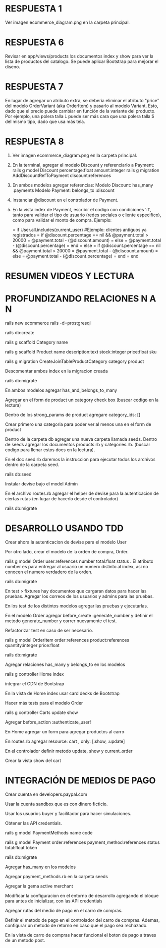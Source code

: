 
# RESPUESTA 1

Ver imagen ecommerce_diagram.png en la carpeta principal.

# RESPUESTA 6

Revisar en app/views/products los documentos index y show para ver la lista de productos del catalogo. Se puede aplicar Bootstrap para mejorar el diseno.

# RESPUESTA 7

En lugar de agregar un atributo extra, se debería eliminar el atributo "price" del modelo OrderVariant (aka OrderItem) y pasarlo al modelo Variant. Esto, dado que el precio puede cambiar en función de la variante del producto. Por ejemplo, una polera talla L puede ser más cara que una polera talla S del mismo tipo, dado que usa más tela.


# RESPUESTA 8

1. Ver imagen ecommerce_diagram.png en la carpeta principal.

2. En la terminal, agregar el modelo Discount y referenciarlo a Payment:
rails g model Discount percentage:float amount:integer
rails g migration AddDiscountRefToPayment discount:references

3. En ambos modelos agregar referencias:
Modelo Discount: has_many :payments
Modelo Payment: belongs_to :discount

4. Instanciar @discount en el controlador de Payment.

5. En la vista index de Payment, escribir el codigo con condiciones 'if', tanto para validar el tipo de usuario (redes sociales o cliente especifico), como para validar el monto de compra. Ejemplo:

   = if User.all.includes(current_user)  #Ejemplo: clientes antiguos ya registrados
   =     if @discount.percentage == nil && @payment.total > 20000
   =         @payment.total - (@discount.amount)
   =     else
   =         @payment.total - (@discount.percentage)
   =     end
   = else 
   =     if @discount.percentage == nil && @payment.total > 20000
   =         @payment.total - (@discount.amount)
   =     else
   =         @payment.total - (@discount.percentage)
   =      end
   = end


# RESUMEN VIDEOS Y LECTURA

# PROFUNDIZANDO RELACIONES N A N

rails new ecommerce rails -d=prostgresql

rails db:create

rails g scaffold Category name

rails g scaffold Product name description:text stock:integer price:float sku

rails g migration CreateJoinTableProductCategory category product

Descomentar ambos index en la migracion creada

rails db:migrate

En ambos modelos agregar has_and_belongs_to_many

Agregar en el form de product un category check box (buscar codigo en la lectura)

Dentro de los strong_params de product agregare category_ids: []

Crear primero una categoria para poder ver al menos una en el form de product

Dentro de la carpeta db agregar una nueva carpeta llamada seeds. Dentro de seeds agregar los documentos products.rb y categories.rb. (buscar codigo para llenar estos docs en la lectura).

En el doc seed.rb daremos la instruccion para ejecutar todos los archivos dentro de la carpeta seed. 

rails db:seed

Instalar devise bajo el model Admin

En el archivo routes.rb agregar el helper de devise para la autenticacion de ciertas rutas (en lugar de hacerlo desde el controlador)

rails db:migrate

# DESARROLLO USANDO TDD

Crear ahora la autenticacion de devise para el modelo User

Por otro lado, crear el modelo de la orden de compra, Order.

rails g model Order user:references number total:float status . El atributo number es para entregar al usuario un numero distinto al index, asi no conocen el numero verdadero de la orden.

rails db:migrate

En test > fixtures hay documentos que cargaran datos para hacer las pruebas. Agregar los correos de los usuarios y admins para las pruebas.

En los test de los distintos modelos agregar las pruebas y ejecutarlas.

En el modelo Order agregar before_create :generate_number y definir el metodo generate_number y correr nuevamente el test.

Refactorizar test en caso de ser necesario.

rails g model OrderItem order:references product:references quantity:integer price:float 

rails db:migrate

Agregar relaciones has_many y belongs_to en los modelos

rails g controller Home index

integrar el CDN de Bootstrap

En la vista de Home index usar card decks de Bootstrap

Hacer más tests para el modelo Order

rails g controller Carts update show

Agregar before_action :authenticate_user!

En Home agregar un form para agregar productos al carro

En routes.rb agregar resource: cart , only: [:show, :update]

En el controlador definir metodo update, show y current_order

Crear la vista show del cart

# INTEGRACIÓN DE MEDIOS DE PAGO

Crear cuenta en developers.paypal.com

Usar la cuenta sandbox que es con dinero ficticio.

Usar los usuarios buyer y facilitador para hacer simulaciones.

Obtener las API credentials.

rails g model PaymentMethods name code

rails g model Payment order:references payment_method:references status total:float token

rails db:migrate

Agregar has_many en los modelos

Agregar payment_methods.rb en la carpeta seeds

Agregar la gema active merchant

Modificar la configuracion en el entorno de desarrollo agregando el bloque para antes de inicializar, con las API credentials

 Agregar rutas del medio de pago en el carro de compras. 
 
 Definir el metodo de pago en el controlador del carro de compras. Ademas, configurar un metodo de retorno en caso que el pago sea rechazado.

En la vista de carro de compras hacer funcional el boton de pago a traves de un metodo post.

